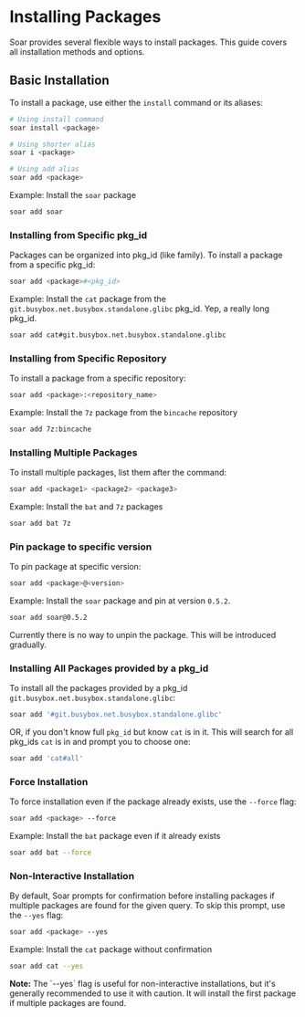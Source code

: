 # Installing Packages

Soar provides several flexible ways to install packages. This guide covers all installation methods and options.

## Basic Installation

To install a package, use either the `install` command or its aliases:

```sh
# Using install command
soar install <package>

# Using shorter alias
soar i <package>

# Using add alias
soar add <package>
```

Example: Install the `soar` package
```sh
soar add soar
```

### Installing from Specific pkg_id

Packages can be organized into pkg_id (like family). To install a package from a specific pkg_id:

```sh
soar add <package>#<pkg_id>
```

Example: Install the `cat` package from the `git.busybox.net.busybox.standalone.glibc` pkg_id. Yep, a really long pkg_id.
```sh
soar add cat#git.busybox.net.busybox.standalone.glibc
```

### Installing from Specific Repository
To install a package from a specific repository:

```sh
soar add <package>:<repository_name>
```

Example: Install the `7z` package from the `bincache` repository
```sh
soar add 7z:bincache
```

### Installing Multiple Packages

To install multiple packages, list them after the command:

```sh
soar add <package1> <package2> <package3>
```

Example: Install the `bat` and `7z` packages
```sh
soar add bat 7z
```

### Pin package to specific version
To pin package at specific version:

```sh
soar add <package>@<version>
```

Example: Install the `soar` package and pin at version `0.5.2`.
```sh
soar add soar@0.5.2
```

<div class="warning">
    Currently there is no way to unpin the package. This will be introduced gradually.
</div>

### Installing All Packages provided by a pkg_id

To install all the packages provided by a pkg_id `git.busybox.net.busybox.standalone.glibc`:

```sh
soar add '#git.busybox.net.busybox.standalone.glibc'
```

OR, if you don't know full `pkg_id` but know `cat` is in it. This will search for all pkg_ids `cat` is in and prompt you to choose one:
```sh
soar add 'cat#all'
```

### Force Installation

To force installation even if the package already exists, use the `--force` flag:

```sh
soar add <package> --force
```

Example: Install the `bat` package even if it already exists
```sh
soar add bat --force
```

### Non-Interactive Installation

By default, Soar prompts for confirmation before installing packages if multiple packages are found for the given query. To skip this prompt, use the `--yes` flag:

```sh
soar add <package> --yes
```

Example: Install the `cat` package without confirmation
```sh
soar add cat --yes
```

<div class="warning">
    <strong>Note:</strong> The `--yes` flag is useful for non-interactive installations, but it's generally recommended to use it with caution. It will install the first package if multiple packages are found.
</div>
